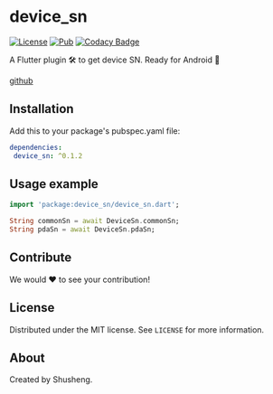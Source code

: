 # device_sn

[![License][license-image]][license-url] 
[![Pub](https://img.shields.io/pub/v/device_sn.svg?style=flat-square)](https://pub.dartlang.org/packages/device_sn)
[![Codacy Badge](https://api.codacy.com/project/badge/Grade/2564729935f441b4987fd4f49ac988d8)](https://www.codacy.com/app/leyan95/device_sn?utm_source=github.com&amp;utm_medium=referral&amp;utm_content=leyan95/device_sn&amp;utm_campaign=Badge_Grade)

A Flutter plugin 🛠 to get device SN. Ready for Android 🚀

[github](https://github.com/leyan95/device_sn)

## Installation

Add this to your package's pubspec.yaml file:

```yaml
dependencies:
 device_sn: ^0.1.2
```

## Usage example
```dart
import 'package:device_sn/device_sn.dart';

String commonSn = await DeviceSn.commonSn;
String pdaSn = await DeviceSn.pdaSn;
```

## Contribute

We would ❤️ to see your contribution!

## License

Distributed under the MIT license. See ``LICENSE`` for more information.

## About

Created by Shusheng.

[license-image]: https://img.shields.io/badge/License-MIT-blue.svg
[license-url]: LICENSE
